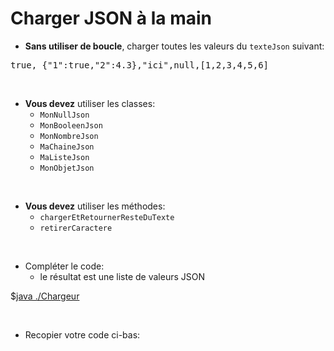 <style>
pre > code {
    -webkit-touch-callout: text;
    -webkit-user-select: text;
    -khtml-user-select: text;
    -moz-user-select: text;
    -ms-user-select: text;
    user-select: text;
}
</style>


# Charger JSON à la main

* **Sans utiliser de boucle**, charger toutes les valeurs du `texteJson` suivant:

<pre>
true, {"1":true,"2":4.3},"ici",null,[1,2,3,4,5,6]
</pre>

<br>

* **Vous devez** utiliser les classes:
    * `MonNullJson`
    * `MonBooleenJson`
    * `MonNombreJson`
    * `MaChaineJson`
    * `MaListeJson`
    * `MonObjetJson`

<br>

* **Vous devez** utiliser les méthodes:
    * `chargerEtRetournerResteDuTexte`
    * `retirerCaractere`

<br>


* Compléter le code:
    * le résultat est une liste de valeurs JSON

$[java ./Chargeur]()

 <br>

* Recopier votre code ci-bas:




